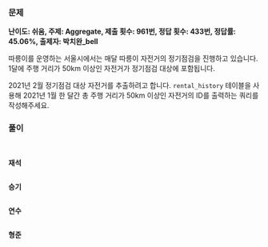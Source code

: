 ### 문제

**난이도: 쉬움, 주제: Aggregate, 제출 횟수: 961번, 정답 횟수: 433번, 정답률: 45.06%, 출제자: 박치완_bell**

따릉이를 운영하는 서울시에서는 매달 따릉이 자전거의 정기점검을 진행하고 있습니다. 1달에 주행 거리가 50km 이상인 자전거가 정기점검 대상에 포함됩니다.

2021년 2월 정기점검 대상 자전거를 추출하려고 합니다. `rental_history` 테이블을 사용해 2021년 1월 한 달간 총 주행 거리가 50km 이상인 자전거의 ID를 출력하는 쿼리를 작성해주세요.


### 풀이
<br>

**재석**

```sql

```

**승기**
```sql

```

**연수**

```sql

```

**형준**
```sql

```
